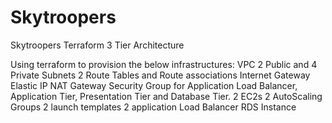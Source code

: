 # Skytroopers
Skytroopers Terraform 3 Tier Architecture 

Using terraform to provision the below infrastructures:
VPC
2 Public and 4 Private Subnets
2 Route Tables and Route associations
Internet Gateway
Elastic IP
NAT Gateway
Security Group for Application Load Balancer, Application Tier, Presentation Tier and Database Tier.
2 EC2s
2 AutoScaling Groups
2 launch templates
2 application Load Balancer
RDS Instance
